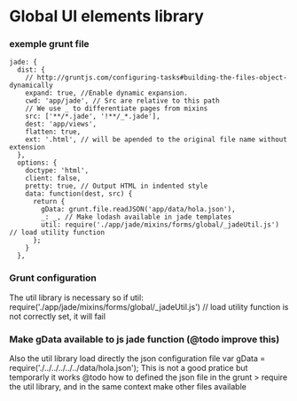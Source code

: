 # Global UI elements library 

### exemple grunt file

```
jade: {
  dist: {
    // http://gruntjs.com/configuring-tasks#building-the-files-object-dynamically
    expand: true, //Enable dynamic expansion.
    cwd: 'app/jade', // Src are relative to this path
    // We use _ to differentiate pages from mixins
    src: ['**/*.jade', '!**/_*.jade'],
    dest: 'app/views',
    flatten: true,
    ext: '.html', // will be apended to the original file name without extension
  },
  options: {
    doctype: 'html',
    client: false,
    pretty: true, // Output HTML in indented style
    data: function(dest, src) {
      return {
        gData: grunt.file.readJSON('app/data/hola.json'),
        _: _, // Make lodash available in jade templates
        util: require('./app/jade/mixins/forms/global/_jadeUtil.js') // load utility function
      };
    }
  },
```
### Grunt configuration

The util library is necessary so if
util: require('./app/jade/mixins/forms/global/_jadeUtil.js') // load utility function
is not correctly set, it will fail

### Make gData available to js jade function (@todo improve this)

Also the util library load directly the json configuration file
var gData = require('./../../../../../data/hola.json');
This is not a good pratice but temporarly it works
@todo how to defined the json file in the grunt >
require the util library, and in the same context make other files available

